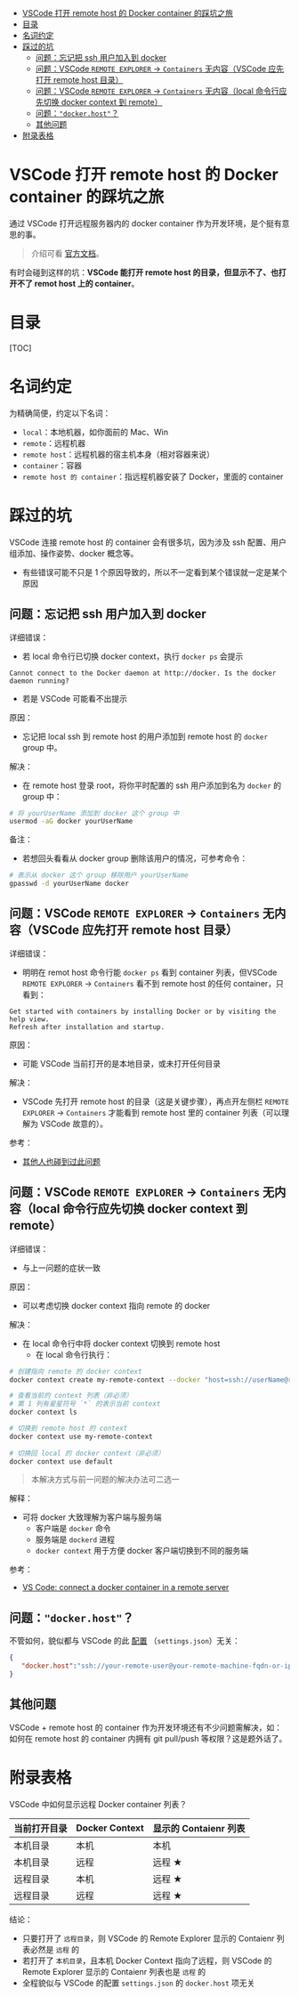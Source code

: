 <!-- START doctoc generated TOC please keep comment here to allow auto update -->
<!-- DON'T EDIT THIS SECTION, INSTEAD RE-RUN doctoc TO UPDATE -->

- [VSCode 打开 remote host 的 Docker container 的踩坑之旅](#vscode-%E6%89%93%E5%BC%80-remote-host-%E7%9A%84-docker-container-%E7%9A%84%E8%B8%A9%E5%9D%91%E4%B9%8B%E6%97%85)
- [目录](#%E7%9B%AE%E5%BD%95)
- [名词约定](#%E5%90%8D%E8%AF%8D%E7%BA%A6%E5%AE%9A)
- [踩过的坑](#%E8%B8%A9%E8%BF%87%E7%9A%84%E5%9D%91)
  - [问题：忘记把 ssh 用户加入到 docker](#%E9%97%AE%E9%A2%98%E5%BF%98%E8%AE%B0%E6%8A%8A-ssh-%E7%94%A8%E6%88%B7%E5%8A%A0%E5%85%A5%E5%88%B0-docker)
  - [问题：VSCode `REMOTE EXPLORER` -> `Containers` 无内容（VSCode 应先打开 remote host 目录）](#%E9%97%AE%E9%A2%98vscode-remote-explorer---containers-%E6%97%A0%E5%86%85%E5%AE%B9vscode-%E5%BA%94%E5%85%88%E6%89%93%E5%BC%80-remote-host-%E7%9B%AE%E5%BD%95)
  - [问题：VSCode `REMOTE EXPLORER` -> `Containers` 无内容（local 命令行应先切换 docker context 到 remote）](#%E9%97%AE%E9%A2%98vscode-remote-explorer---containers-%E6%97%A0%E5%86%85%E5%AE%B9local-%E5%91%BD%E4%BB%A4%E8%A1%8C%E5%BA%94%E5%85%88%E5%88%87%E6%8D%A2-docker-context-%E5%88%B0-remote)
  - [问题：`"docker.host"`？](#%E9%97%AE%E9%A2%98dockerhost)
  - [其他问题](#%E5%85%B6%E4%BB%96%E9%97%AE%E9%A2%98)
- [附录表格](#%E9%99%84%E5%BD%95%E8%A1%A8%E6%A0%BC)

<!-- END doctoc generated TOC please keep comment here to allow auto update -->

# VSCode 打开 remote host 的 Docker container 的踩坑之旅
通过 VSCode 打开远程服务器内的 docker container 作为开发环境，是个挺有意思的事。

> 介绍可看 [官方文档](https://code.visualstudio.com/docs/remote/containers-advanced#_a-basic-remote-example)。

有时会碰到这样的坑：**VSCode 能打开 remote host 的目录，但显示不了、也打开不了 remot host 上的 container**。



# 目录
[TOC]

# 名词约定
为精确简便，约定以下名词：
- `local`：本地机器，如你面前的 Mac、Win
- `remote`：远程机器
- `remote host`：远程机器的宿主机本身（相对容器来说）
- `container`：容器
- `remote host 的 container`：指远程机器安装了 Docker，里面的 container



# 踩过的坑
VSCode 连接 remote host 的 container 会有很多坑，因为涉及 ssh 配置、用户组添加、操作姿势、docker 概念等。

- 有些错误可能不只是 1 个原因导致的，所以不一定看到某个错误就一定是某个原因



## 问题：忘记把 ssh 用户加入到 docker 
详细错误：
- 若 local 命令行已切换 docker context，执行 `docker ps` 会提示
```
Cannot connect to the Docker daemon at http://docker. Is the docker daemon running?
```
- 若是 VSCode 可能看不出提示

原因：
- 忘记把 local ssh 到 remote host 的用户添加到 remote host 的 `docker` group 中。

解决：
- 在 remote host 登录 root，将你平时配置的 ssh 用户添加到名为 `docker` 的 group 中：
```sh
# 将 yourUserName 添加到 docker 这个 group 中
usermod -aG docker yourUserName
```

备注：
- 若想回头看看从 docker group 删除该用户的情况，可参考命令：
```sh
# 表示从 docker 这个 group 移除用户 yourUserName
gpasswd -d yourUserName docker
```


## 问题：VSCode `REMOTE EXPLORER` -> `Containers` 无内容（VSCode 应先打开 remote host 目录）
详细错误：
- 明明在 remot host 命令行能 `docker ps` 看到 container 列表，但VSCode `REMOTE EXPLORER` -> `Containers` 看不到 remote host 的任何 container，只看到：
```
Get started with containers by installing Docker or by visiting the help view. 
Refresh after installation and startup.
```

原因：
- 可能 VSCode 当前打开的是本地目录，或未打开任何目录

解决：
- VSCode 先打开 remote host 的目录（这是关键步骤），再点开左侧栏 `REMOTE EXPLORER` -> `Containers` 才能看到 remote host 里的 container 列表（可以理解为 VSCode 故意的）。

参考：
- [其他人也碰到过此问题](https://stackoverflow.com/questions/60425053/vs-code-connect-a-docker-container-in-a-remote-server/67131056#67131056)



## 问题：VSCode `REMOTE EXPLORER` -> `Containers` 无内容（local 命令行应先切换 docker context 到 remote）
详细错误：
- 与上一问题的症状一致

原因：
- 可以考虑切换 docker context 指向 remote 的 docker

解决：
- 在 local 命令行中将 docker context 切换到 remote host
  - 在 local 命令行执行：
```sh
# 创建指向 remote 的 docker context
docker context create my-remote-context --docker "host=ssh://userName@remoteIP:port"

# 查看当前的 context 列表（非必须）
# 第 1 列有星星符号 `*` 的表示当前 context
docker context ls

# 切换到 remote host 的 context
docker context use my-remote-context
  
# 切换回 local 的 docker context（非必须）
docker context use default
```
> 本解决方式与前一问题的解决办法可二选一

解释：
- 可将 docker 大致理解为客户端与服务端
  - 客户端是 `docker` 命令
  - 服务端是 `dockerd` 进程 
  - `docker context` 用于方便 docker 客户端切换到不同的服务端


参考：
- [VS Code: connect a docker container in a remote server](https://stackoverflow.com/a/63814363/2752670)


## 问题：`"docker.host"`？
不管如何，貌似都与 VSCode 的此 [配置](https://code.visualstudio.com/docs/remote/containers-advanced#_a-basic-remote-example) （`settings.json`）无关：
```json
{
   "docker.host":"ssh://your-remote-user@your-remote-machine-fqdn-or-ip-here"
}
```


## 其他问题
VSCode + remote host 的 container 作为开发环境还有不少问题需解决，如：如何在 remote host 的 container 内拥有 git pull/push 等权限？这是题外话了。


# 附录表格
VSCode 中如何显示远程 Docker container 列表？


当前打开目录 | Docker Context | 显示的 Contaienr 列表 |
---|---|---|
本机目录 | 本机 | 本机 |
本机目录 | 远程 | 远程 ★ |
远程目录 | 本机 | 远程 ★ |
远程目录 | 远程 | 远程 ★ |

结论：
- 只要打开了 `远程目录`，则 VSCode 的 Remote Explorer 显示的 Contaienr 列表必然是 `远程` 的
- 若打开了 `本机目录`，且本机 Docker Context 指向了远程，则 VSCode 的 Remote Explorer 显示的 Contaienr 列表也是 `远程` 的
- 全程貌似与 VSCode 的配置 `settings.json` 的 `docker.host` 项无关


